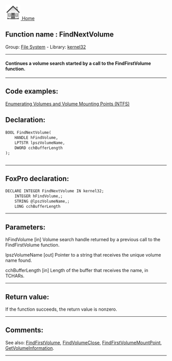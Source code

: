 [<img src="../../images/home.png"> Home ](https://github.com/VFPX/Win32API)  

## Function name : FindNextVolume
Group: [File System](../../functions_group.md#File_System)  -  Library: [kernel32](../../Libraries.md#kernel32)  
***  


#### Continues a volume search started by a call to the FindFirstVolume function.
***  


## Code examples:
[Enumerating Volumes and Volume Mounting Points (NTFS)](../../samples/sample_087.md)  

## Declaration:
```foxpro  
BOOL FindNextVolume(
	HANDLE hFindVolume,
	LPTSTR lpszVolumeName,
	DWORD cchBufferLength
);
  
```  
***  


## FoxPro declaration:
```foxpro  
DECLARE INTEGER FindNextVolume IN kernel32;
	INTEGER hFindVolume,;
	STRING @lpszVolumeName,;
	LONG cchBufferLength  
```  
***  


## Parameters:
hFindVolume 
[in] Volume search handle returned by a previous call to the FindFirstVolume function. 

lpszVolumeName 
[out] Pointer to a string that receives the unique volume name found. 

cchBufferLength 
[in] Length of the buffer that receives the name, in TCHARs.   
***  


## Return value:
If the function succeeds, the return value is nonzero.  
***  


## Comments:
See also: [FindFirstVolume](../kernel32/FindFirstVolume.md), [FindVolumeClose](../kernel32/FindVolumeClose.md), [FindFirstVolumeMountPoint](../kernel32/FindFirstVolumeMountPoint.md), [GetVolumeInformation](../kernel32/GetVolumeInformation.md).  
  
***  

